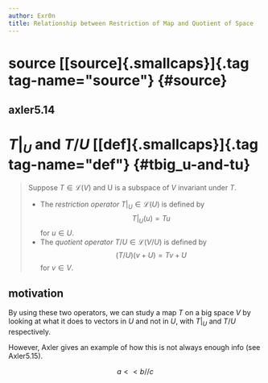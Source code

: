 ```yaml
---
author: Exr0n
title: Relationship between Restriction of Map and Quotient of Space
---
```


# source [[source]{.smallcaps}]{.tag tag-name="source"} {#source}

## axler5.14

# $T\big|_U$ and $T/U$ [[def]{.smallcaps}]{.tag tag-name="def"} {#tbig_u-and-tu}

> Suppose $T \in \mathcal L(V)$ and U is a subspace of $V$ invariant
> under $T$.
>
> -   The *restriction operator* $T \big| _U \in \mathcal L(U)$ is
>     defined by $$ T \big| _U (u) = Tu $$ for $u \in U$.
> -   The *quotient operator* $T/U \in \mathcal L(V/U)$ is defined by
>     $$ (T/U)(v+U) = Tv + U $$ for $v \in V$.

## motivation

By using these two operators, we can study a map $T$ on a big space $V$
by looking at what it does to vectors in $U$ and not in $U$, with
$T \big|_U$ and $T/U$ respectively.

However, Axler gives an example of how this is not always enough info
(see Axler5.15).

$$ a << b // c $$
